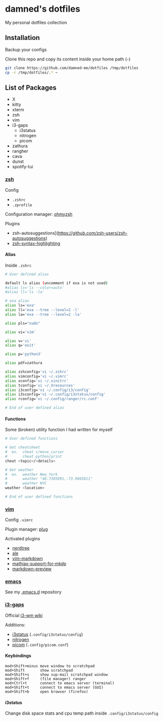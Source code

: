 # damned's dotfiles

My personal dotfiles collection

## Installation

Backup your configs

Clone this repo and copy its content inside your home path (`~`)

```sh
git clone https://github.com/damned-me/dotfiles /tmp/dotfiles
cp -r /tmp/dotfiles/.* ~
```

## List of Packages

- X
- kitty
- xterm
- zsh
- vim
- i3-gaps
  - i3status
  - nitrogen
  - picom
- zathura
- rangher
- cava
- dunst
- spotify-tui

### [zsh](https://www.zsh.org/)

Config

- `.zshrc`
- `.zprofile`

Configuration manager: [ohmyzsh](https://ohmyz.sh/)

Plugins

- zsh-autosuggestions](<https://github.com/zsh-users/zsh-autosuggestions>)
- [zsh-syntax-highlighting](https://github.com/zsh-users/zsh-syntax-highlighting)

#### Alias

Inside `.zshrc`

```sh
# User defined alias

default ls alias (uncomment if exa is not used)
#alias ls='ls --color=auto'
#alias ll='ls -la'

# exa alias
alias ls='exa'
alias ll='exa --tree --level=2 -l'
alias la='exa --tree --level=2 -la'

alias pls="sudo"

alias vi='vim'

alias v='vi'
alias q='exit'

alias p='python3'

alias pdf=zathura

alias zshconfig='vi ~/.zshrc'
alias vimconfig='vi ~/.vimrc'
alias xconfig='vi ~/.xinitrc'
alias tconfig='vi ~/.Xresources'
alias i3config='vi ~/.config/i3/config'
alias i3sconfig='vi ~/.config/i3status/config'
alias rconfig='vi ~/.config/ranger/rc.conf'

# End of user defined alias
```

#### Functions

Some (broken) utility function I had written for myself

```sh
# User defined functions

# Get cheatsheet
#  ex.  cheat c/move_cursor
#       cheat python/print
cheat <topic>/<details>

# Get weather
#  ex.  weather New_York
#       weather "40.7305991,-73.9865811"
#       weather NYC
weather <location>

# End of user defined functions
```

### [vim](https://github.com/vim/vim)

Config `.vimrc`

Plugin manager: [plug](https://github.com/junegunn/vim-plug)

Activated plugins

- [nerdtree](https://github.com/preservim/nerdtree)
- [ale](https://github.com/dense-analysis/ale)
- [vim-markdown](https://github.com/preservim/vim-markdown)
- [mathjax-support-for-mkdp](https://github.com/iamcco/mathjax-support-for-mkdp)
- [markdown-preview](https://github.com/iamcco/markdown-preview.vim)

### [emacs](https://www.gnu.org/software/emacs/)

See my [.emacs.d](https://github.com/damned-me/.emacs.d) repository

### [i3-gaps](https://github.com/Airblader/i3)

Official [i3-wm wiki](https://i3wm.org/)

Additions:

- [i3status](https://i3wm.org/i3status/) (`.config/i3status/config`)
- [nitrogen](https://github.com/l3ib/nitrogen/)
- [picom](https://github.com/yshui/picom) (`.config/picom.conf`)

#### Keybindings

```
mod+Shift+minus move window to scratchpad
mod+Shift       show scratchpad
mod+Shift+s     show sup-mail scratchpad window
mod+Shift+f     (file manager) ranger
mod+Ctrl+t      connect to emacs server (terminal)
mod+Shift+t     connect to emacs server (GUI)
mod+Shift+b     open browser (firefox)
```

#### i3status

Change disk space stats and cpu temp path inside `.config/i3status/config`
